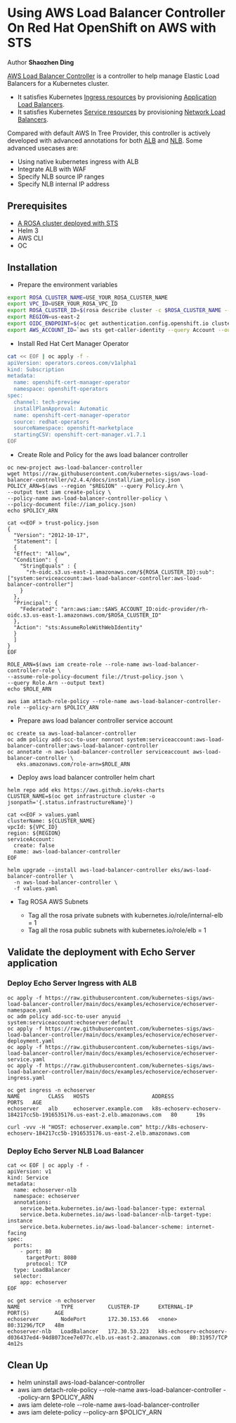 # Using AWS Load Balancer Controller On Red Hat OpenShift on AWS with STS

Author **Shaozhen Ding**

[AWS Load Balancer Controller](https://kubernetes-sigs.github.io/aws-load-balancer-controller/v2.4/) is a controller to help manage Elastic Load Balancers for a Kubernetes cluster.

* It satisfies Kubernetes [Ingress resources](https://kubernetes.io/docs/concepts/services-networking/ingress/) by provisioning [Application Load Balancers](https://docs.aws.amazon.com/elasticloadbalancing/latest/application/introduction.html).
* It satisfies Kubernetes [Service resources](https://kubernetes.io/docs/concepts/services-networking/service/) by provisioning [Network Load Balancers](https://docs.aws.amazon.com/elasticloadbalancing/latest/network/introduction.html).

Compared with default AWS In Tree Provider, this controller is actively developed with advanced annotations for both [ALB](https://kubernetes-sigs.github.io/aws-load-balancer-controller/v2.2/guide/ingress/annotations/) and [NLB](https://kubernetes-sigs.github.io/aws-load-balancer-controller/v2.2/guide/service/annotations/#lb-type). Some advanced usecases are:

* Using native kubernetes ingress with ALB
* Integrate ALB with WAF
* Specify NLB source IP ranges
* Specify NLB internal IP address

## Prerequisites

* [A ROSA cluster deployed with STS](/docs/rosa/sts/)
* Helm 3
* AWS CLI
* OC

## Installation

* Prepare the environment variables

```bash
export ROSA_CLUSTER_NAME=USE_YOUR_ROSA_CLUSTER_NAME
export VPC_ID=USER_YOUR_ROSA_VPC_ID
export ROSA_CLUSTER_ID=$(rosa describe cluster -c $ROSA_CLUSTER_NAME --output json | jq -r .id)
export REGION=us-east-2
export OIDC_ENDPOINT=$(oc get authentication.config.openshift.io cluster -o json | jq .spec.serviceAccountIssuer)
export AWS_ACCOUNT_ID=`aws sts get-caller-identity --query Account --output text`
```

* Install Red Hat Cert Manager Operator

```bash
cat << EOF | oc apply -f -
apiVersion: operators.coreos.com/v1alpha1
kind: Subscription
metadata:
  name: openshift-cert-manager-operator
  namespace: openshift-operators
spec:
  channel: tech-preview
  installPlanApproval: Automatic
  name: openshift-cert-manager-operator
  source: redhat-operators
  sourceNamespace: openshift-marketplace
  startingCSV: openshift-cert-manager.v1.7.1
EOF
```

* Create Role and Policy for the aws load balancer controller

```
oc new-project aws-load-balancer-controller
wget https://raw.githubusercontent.com/kubernetes-sigs/aws-load-balancer-controller/v2.4.4/docs/install/iam_policy.json
POLICY_ARN=$(aws --region "$REGION" --query Policy.Arn \
--output text iam create-policy \
--policy-name aws-load-balancer-controller-policy \
--policy-document file://iam_policy.json)
echo $POLICY_ARN

cat <<EOF > trust-policy.json
{
  "Version": "2012-10-17",
  "Statement": [
  {
  "Effect": "Allow",
  "Condition": {
    "StringEquals" : {
      "rh-oidc.s3.us-east-1.amazonaws.com/${ROSA_CLUSTER_ID}:sub": ["system:serviceaccount:aws-load-balancer-controller:aws-load-balancer-controller"]
    }
  },
  "Principal": {
    "Federated": "arn:aws:iam::$AWS_ACCOUNT_ID:oidc-provider/rh-oidc.s3.us-east-1.amazonaws.com/$ROSA_CLUSTER_ID"
  },
  "Action": "sts:AssumeRoleWithWebIdentity"
  }
  ]
}
EOF

ROLE_ARN=$(aws iam create-role --role-name aws-load-balancer-controller-role \
--assume-role-policy-document file://trust-policy.json \
--query Role.Arn --output text)
echo $ROLE_ARN

aws iam attach-role-policy --role-name aws-load-balancer-controller-role --policy-arn $POLICY_ARN
```


* Prepare aws load balancer controller service account

```
oc create sa aws-load-balancer-controller
oc adm policy add-scc-to-user nonroot system:serviceaccount:aws-load-balancer-controller:aws-load-balancer-controller
oc annotate -n aws-load-balancer-controller serviceaccount aws-load-balancer-controller \
   eks.amazonaws.com/role-arn=$ROLE_ARN
```

* Deploy aws load balancer controller helm chart

```   
helm repo add eks https://aws.github.io/eks-charts
CLUSTER_NAME=$(oc get infrastructure cluster -o jsonpath='{.status.infrastructureName}')

cat <<EOF > values.yaml
clusterName: ${CLUSTER_NAME}
vpcId: ${VPC_ID}
region: ${REGION}
serviceAccount:
  create: false
  name: aws-load-balancer-controller
EOF

helm upgrade --install aws-load-balancer-controller eks/aws-load-balancer-controller \
  -n aws-load-balancer-controller \
  -f values.yaml
```

* Tag ROSA AWS Subnets

    * Tag all the rosa private subnets with kubernetes.io/role/internal-elb = 1
    * Tag all the rosa public subnets with kubernetes.io/role/elb = 1

## Validate the deployment with Echo Server application

### Deploy Echo Server Ingress with ALB

```
oc apply -f https://raw.githubusercontent.com/kubernetes-sigs/aws-load-balancer-controller/main/docs/examples/echoservice/echoserver-namespace.yaml
oc adm policy add-scc-to-user anyuid system:serviceaccount:echoserver:default
oc apply -f https://raw.githubusercontent.com/kubernetes-sigs/aws-load-balancer-controller/main/docs/examples/echoservice/echoserver-deployment.yaml
oc apply -f https://raw.githubusercontent.com/kubernetes-sigs/aws-load-balancer-controller/main/docs/examples/echoservice/echoserver-service.yaml
oc apply -f https://raw.githubusercontent.com/kubernetes-sigs/aws-load-balancer-controller/main/docs/examples/echoservice/echoserver-ingress.yaml

oc get ingress -n echoserver
NAME         CLASS   HOSTS                    ADDRESS                                                                   PORTS   AGE
echoserver   alb     echoserver.example.com   k8s-echoserv-echoserv-184217cc5b-1916535176.us-east-2.elb.amazonaws.com   80      19s

curl -vvv -H "HOST: echoserver.example.com" http://k8s-echoserv-echoserv-184217cc5b-1916535176.us-east-2.elb.amazonaws.com
```

### Deploy Echo Server NLB Load Balancer

```
cat << EOF | oc apply -f -
apiVersion: v1
kind: Service
metadata:
  name: echoserver-nlb
  namespace: echoserver
  annotations:
    service.beta.kubernetes.io/aws-load-balancer-type: external
    service.beta.kubernetes.io/aws-load-balancer-nlb-target-type: instance
    service.beta.kubernetes.io/aws-load-balancer-scheme: internet-facing
spec:
  ports:
    - port: 80
      targetPort: 8080
      protocol: TCP
  type: LoadBalancer
  selector:
    app: echoserver
EOF

oc get service -n echoserver
NAME             TYPE           CLUSTER-IP      EXTERNAL-IP                                                                     PORT(S)        AGE
echoserver       NodePort       172.30.153.66   <none>                                                                          80:31296/TCP   48m
echoserver-nlb   LoadBalancer   172.30.53.223   k8s-echoserv-echoserv-d036437ed4-94d8073cee7e077c.elb.us-east-2.amazonaws.com   80:31957/TCP   4m12s
```

## Clean Up

* helm uninstall aws-load-balancer-controller
* aws iam detach-role-policy --role-name aws-load-balancer-controller --policy-arn $POLICY_ARN
* aws iam delete-role --role-name aws-load-balancer-controller
* aws iam delete-policy --policy-arn $POLICY_ARN